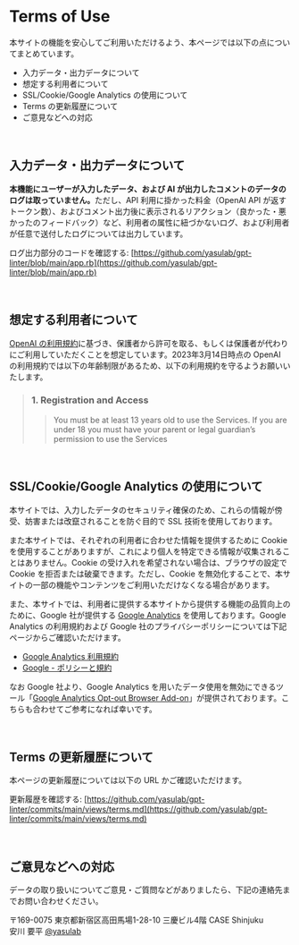 # Terms of Use

本サイトの機能を安心してご利用いただけるよう、本ページでは以下の点についてまとめています。

- 入力データ・出力データについて
- 想定する利用者について
- SSL/Cookie/Google Analytics の使用について
- Terms の更新履歴について
- ご意見などへの対応

<br>


## 入力データ・出力データについて

<b>本機能にユーザーが入力したデータ、および AI が出力したコメントのデータのログは取っていません。</b>ただし、API 利用に掛かった料金（OpenAI API が返すトークン数）、およびコメント出力後に表示されるリアクション（良かった・悪かったのフィードバック）など、利用者の属性に紐づかないログ、および利用者が任意で送付したログについては出力しています。

ログ出力部分のコードを確認する: [https://github.com/yasulab/gpt-linter/blob/main/app.rb](https://github.com/yasulab/gpt-linter/blob/main/app.rb)

<br>

## 想定する利用者について

[OpenAI の利用規約](https://openai.com/policies/terms-of-use#:~:text=You%20must%20be%20at%20least%2013%20years%20old%20to%20use%20the%20Services.%20If%20you%20are%20under%2018%20you%20must%20have%20your%20parent%20or%20legal%20guardian%E2%80%99s%20permission%20to%20use%20the%20Services.)に基づき、保護者から許可を取る、もしくは保護者が代わりにご利用していただくことを想定しています。2023年3月14日時点の OpenAI の利用規約では以下の年齢制限があるため、以下の利用規約を守るようお願いいたします。

> ### 1. Registration and Access
> > You must be at least 13 years old to use the Services. If you are under 18 you must have your parent or legal guardian’s permission to use the Services

<br>

## SSL/Cookie/Google Analytics の使用について

本サイトでは、入力したデータのセキュリティ確保のため、これらの情報が傍受、妨害または改竄されることを防ぐ目的で SSL 技術を使用しております。

また本サイトでは、それぞれの利用者に合わせた情報を提供するために Cookie を使用することがありますが、これにより個人を特定できる情報が収集されることはありません。Cookie の受け入れを希望されない場合は、ブラウザの設定で Cookie を拒否または破棄できます。ただし、Cookie を無効化することで、本サイトの一部の機能やコンテンツをご利用いただけなくなる場合があります。

また、本サイトでは、利用者に提供する本サイトから提供する機能の品質向上のために、Google 社が提供する [Google Analytics](https://marketingplatform.google.com/intl/ja/about/analytics/) を使用しております。Google Analytics の利用規約および Google 社のプライバシーポリシーについては下記ページからご確認いただけます。

- [Google Analytics 利用規約](https://marketingplatform.google.com/about/analytics/terms/jp/)
- [Google - ポリシーと規約](https://policies.google.com/?hl=ja)

なお Google 社より、Google Analytics を用いたデータ使用を無効にできるツール「[Google Analytics Opt-out Browser Add-on](https://tools.google.com/dlpage/gaoptout/?hl=ja)」が提供されております。こちらも合わせてご参考になれば幸いです。

<br>

## Terms の更新履歴について

本ページの更新履歴については以下の URL かご確認いただけます。

更新履歴を確認する: [https://github.com/yasulab/gpt-linter/commits/main/views/terms.md](https://github.com/yasulab/gpt-linter/commits/main/views/terms.md)

<br>

## ご意見などへの対応

データの取り扱いについてご意見・ご質問などがありましたら、下記の連絡先までお問い合わせください。

〒169-0075 東京都新宿区高田馬場1-28-10 三慶ビル4階 CASE Shinjuku<br>
安川 要平 [@yasulab](https://twitter.com/yasulab)

<br>
